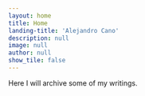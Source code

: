 ```yaml
---
layout: home
title: Home
landing-title: 'Alejandro Cano'
description: null
image: null
author: null
show_tile: false
---
```


Here I will archive some of my writings.

